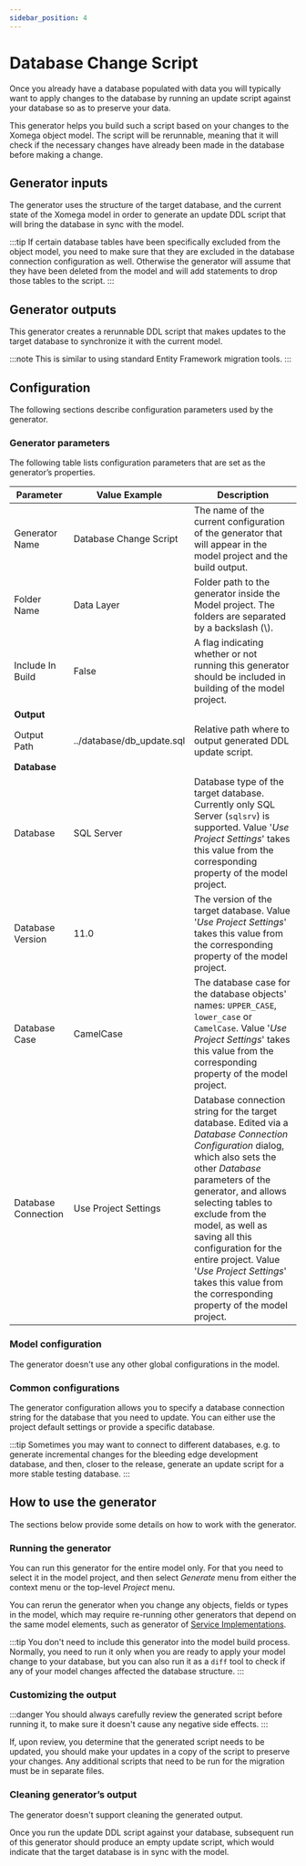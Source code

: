 ```yaml
---
sidebar_position: 4
---
```


# Database Change Script

Once you already have a database populated with data you will typically want to apply changes to the database by running an update script against your database so as to preserve your data.

This generator helps you build such a script based on your changes to the Xomega object model. The script will be rerunnable, meaning that it will check if the necessary changes have already been made in the database before making a change.

## Generator inputs

The generator uses the structure of the target database, and the current state of the Xomega model in order to generate an update DDL script that will bring the database in sync with the model.

:::tip
If certain database tables have been specifically excluded from the object model, you need to make sure that they are excluded in the database connection configuration as well. Otherwise the generator will assume that they have been deleted from the model and will add statements to drop those tables to the script.
:::

## Generator outputs

This generator creates a rerunnable DDL script that makes updates to the target database to synchronize it with the current model. 

:::note
This is similar to using standard Entity Framework migration tools.
:::

## Configuration

The following sections describe configuration parameters used by the generator.

### Generator parameters

The following table lists configuration parameters that are set as the generator’s properties.

|Parameter|Value Example|Description|
|-|-|-|
|Generator Name|Database Change Script|The name of the current configuration of the generator that will appear in the model project and the build output.|
|Folder Name|Data Layer|Folder path to the generator inside the Model project. The folders are separated by a backslash (\\).|
|Include In Build|False|A flag indicating whether or not running this generator should be included in building of the model project.|
|**Output**|
|Output Path|../database/db_update.sql|Relative path where to output generated DDL update script.|
|**Database**|
|Database|SQL Server|Database type of the target database. Currently only SQL Server (`sqlsrv`) is supported. Value '*Use Project Settings*' takes this value from the corresponding property of the model project.|
|Database Version|11.0|The version of the target database. Value '*Use Project Settings*' takes this value from the corresponding property of the model project.|
|Database Case|CamelCase|The database case for the database objects' names: `UPPER_CASE`, `lower_case` or `CamelCase`. Value '*Use Project Settings*' takes this value from the corresponding property of the model project.|
|Database Connection|Use Project Settings|Database connection string for the target database. Edited via a *Database Connection Configuration* dialog, which also sets the other *Database* parameters of the generator, and allows selecting tables to exclude from the model, as well as saving all this configuration for the entire project. Value '*Use Project Settings*' takes this value from the corresponding property of the model project.|

### Model configuration

The generator doesn't use any other global configurations in the model.

### Common configurations

The generator configuration allows you to specify a database connection string for the database that you need to update. You can either use the project default settings or provide a specific database.

:::tip
Sometimes you may want to connect to different databases, e.g. to generate incremental changes for the bleeding edge development database, and then, closer to the release, generate an update script for a more stable testing database.
:::

## How to use the generator

The sections below provide some details on how to work with the generator.

### Running the generator

You can run this generator for the entire model only. For that you need to select it in the model project, and then select *Generate* menu from either the context menu or the top-level *Project* menu.

You can rerun the generator when you change any objects, fields or types in the model, which may require re-running other generators that depend on the same model elements, such as generator of [Service Implementations](../services/service-impl).

:::tip
You don't need to include this generator into the model build process. Normally, you need to run it only when you are ready to apply your model change to your database, but you can also run it as a `diff` tool to check if any of your model changes affected the database structure.
:::

### Customizing the output

:::danger
You should always carefully review the generated script before running it, to make sure it doesn't cause any negative side effects.
:::

If, upon review, you determine that the generated script needs to be updated, you should make your updates in a copy of the script to preserve your changes. Any additional scripts that need to be run for the migration must be in separate files.

### Cleaning generator’s output

The generator doesn't support cleaning the generated output.

Once you run the update DDL script against your database, subsequent run of this generator should produce an empty update script, which would indicate that the target database is in sync with the model.